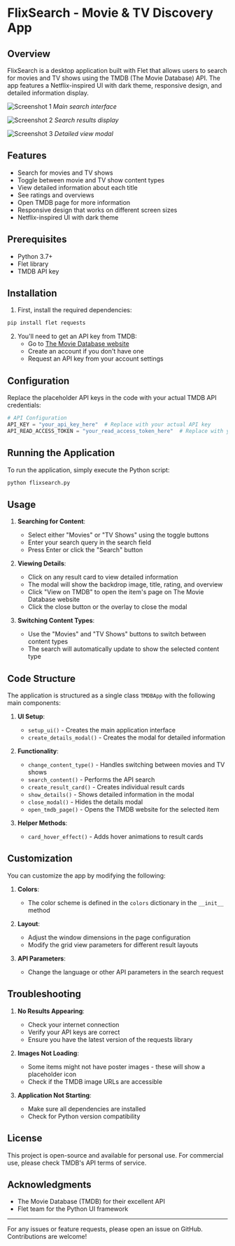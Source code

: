 # FlixSearch - Movie & TV Discovery App

## Overview

FlixSearch is a desktop application built with Flet that allows users to search for movies and TV shows using the TMDB (The Movie Database) API. The app features a Netflix-inspired UI with dark theme, responsive design, and detailed information display.

![Screenshot 1](https://lakiup.com/wp-content/uploads/2025/07/4.png)
*Main search interface*

![Screenshot 2](https://lakiup.com/wp-content/uploads/2025/07/5.png)
*Search results display*

![Screenshot 3](https://lakiup.com/wp-content/uploads/2025/07/6.png)
*Detailed view modal*

## Features

- Search for movies and TV shows
- Toggle between movie and TV show content types
- View detailed information about each title
- See ratings and overviews
- Open TMDB page for more information
- Responsive design that works on different screen sizes
- Netflix-inspired UI with dark theme

## Prerequisites

- Python 3.7+
- Flet library
- TMDB API key

## Installation

1. First, install the required dependencies:

```bash
pip install flet requests
```

2. You'll need to get an API key from TMDB:
   - Go to [The Movie Database website](https://www.themoviedb.org/)
   - Create an account if you don't have one
   - Request an API key from your account settings

## Configuration

Replace the placeholder API keys in the code with your actual TMDB API credentials:

```python
# API Configuration
API_KEY = "your_api_key_here"  # Replace with your actual API key
API_READ_ACCESS_TOKEN = "your_read_access_token_here"  # Replace with your actual read access token
```

## Running the Application

To run the application, simply execute the Python script:

```bash
python flixsearch.py
```

## Usage

1. **Searching for Content**:
   - Select either "Movies" or "TV Shows" using the toggle buttons
   - Enter your search query in the search field
   - Press Enter or click the "Search" button

2. **Viewing Details**:
   - Click on any result card to view detailed information
   - The modal will show the backdrop image, title, rating, and overview
   - Click "View on TMDB" to open the item's page on The Movie Database website
   - Click the close button or the overlay to close the modal

3. **Switching Content Types**:
   - Use the "Movies" and "TV Shows" buttons to switch between content types
   - The search will automatically update to show the selected content type

## Code Structure

The application is structured as a single class `TMDBApp` with the following main components:

1. **UI Setup**:
   - `setup_ui()` - Creates the main application interface
   - `create_details_modal()` - Creates the modal for detailed information

2. **Functionality**:
   - `change_content_type()` - Handles switching between movies and TV shows
   - `search_content()` - Performs the API search
   - `create_result_card()` - Creates individual result cards
   - `show_details()` - Shows detailed information in the modal
   - `close_modal()` - Hides the details modal
   - `open_tmdb_page()` - Opens the TMDB website for the selected item

3. **Helper Methods**:
   - `card_hover_effect()` - Adds hover animations to result cards

## Customization

You can customize the app by modifying the following:

1. **Colors**:
   - The color scheme is defined in the `colors` dictionary in the `__init__` method

2. **Layout**:
   - Adjust the window dimensions in the page configuration
   - Modify the grid view parameters for different result layouts

3. **API Parameters**:
   - Change the language or other API parameters in the search request

## Troubleshooting

1. **No Results Appearing**:
   - Check your internet connection
   - Verify your API keys are correct
   - Ensure you have the latest version of the requests library

2. **Images Not Loading**:
   - Some items might not have poster images - these will show a placeholder icon
   - Check if the TMDB image URLs are accessible

3. **Application Not Starting**:
   - Make sure all dependencies are installed
   - Check for Python version compatibility

## License

This project is open-source and available for personal use. For commercial use, please check TMDB's API terms of service.

## Acknowledgments

- The Movie Database (TMDB) for their excellent API
- Flet team for the Python UI framework

---

For any issues or feature requests, please open an issue on GitHub. Contributions are welcome!
